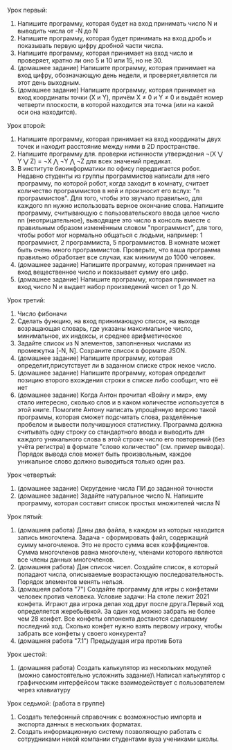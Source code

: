 Урок первый:
  1. Напишите программу, которая будет на вход принимать число N и выводить числа от -N до N
  2. Напишите программу, которая будет принимать на вход дробь и показывать первую цифру дробной части числа.
  3. Напишите программу, которая принимает на вход число и проверяет, кратно ли оно 5 и 10 или 15, но не 30.
  4. (домашнее задание) Напишите программу, которая принимает на вход цифру, обозначающую день недели, и проверяет,является ли этот день выходным.
  5. (домашнее задание) Напишите программу, которая принимает на вход координаты точки (X и Y), причём X ≠ 0 и Y ≠ 0 и выдаёт номер четверти плоскости,
      в которой находится эта точка (или на какой оси она находится).
     
Урок второй:
  1. Напишите программу, которая принимает на вход координаты двух точек и находит расстояние между ними в 2D пространстве.
  2. Напишите программу для. проверки истинности утверждения ¬(X ⋁ Y ⋁ Z) = ¬X ⋀ ¬Y ⋀ ¬Z для всех значений предикат.
  3. В институте биоинформатики по офису передвигается робот. Недавно студенты из группы программистов написали для него программу,
     по которой робот, когда заходит в комнату, считает количество программистов в ней и произносит его вслух: "n программистов".
     Для того, чтобы это звучало правильно, для каждого nn нужно использовать верное окончание слова. Напишите программу, считывающую 
     с пользовательского ввода целое число nn (неотрицательное), выводящее это число в консоль вместе с правильным образом изменённым 
     словом "программист", для того, чтобы робот мог нормально общаться с людьми, например: 1 программист, 2 программиста, 5 программистов.
     В комнате может быть очень много программистов. Проверьте, что ваша программа правильно обработает все случаи, как минимум до 1000 человек.
  4. (домашнее задание) Напишите программу, которая принимает на вход вещественное число и показывает сумму его цифр.
  5. (домашнее задание) Напишите программу, которая принимает на вход число N и выдает набор произведений чисел от 1 до N.
  
 Урок третий:
  1. Число фибоначи
  2. Сделать функцию, на вход принимающую список, на выходе возращающая словарь, где указаны максимальное число, минимальное, их индексы,
     и среднее арифметическое
  4. Задайте список из N элементов, заполненных числами из промежутка [-N, N]. Сохраните список в формате JSON.
  5. (домашнее задание) Напишите программу, которая определит,присутствует ли в заданном списке строк некое число.
  6. (домашнее задание) Напишите программу, которая определит позицию второго вхождения строки в списке либо сообщит, что её нет
  7. (домашнее задание) Когда Антон прочитал «Войну и мир», ему стало интересно, сколько слов и в каком количестве используется в этой книге.
      Помогите Антону написать упрощённую версию такой программы, которая сможет подсчитать слова, разделённые пробелом и вывести получившуюся статистику.
      Программа должна считывать одну строку со стандартного ввода и выводить для каждого уникального слова в этой строке число его 
      повторений (без учёта регистра) в формате "слово количество" (см. пример вывода). Порядок вывода слов может быть произвольным, каждое 
      уникальное слово должно выводиться только один раз.
       
Урок четвертый:
 1. (домашнее задание) Округдение числа ПИ до заданной точности
 2. (домашнее задание) Задайте натуральное число N. Напишите программу, которая составит список простых множителей числа N

Урок пятый:
 1. (домашняя работа) Даны два файла, в каждом из которых находится запись многочлена. Задача - сформировать файл, содержащий сумму многочленов. 
    Это не просто сумма всех коэффициентов. Сумма многочленов равна многочлену, членами которого являются все члены данных многочленов.
 2. (домашняя работа)  Дан список чисел. Создайте список, в который попадают числа, описываемые возрастающую последовательность. 
    Порядок элементов менять нельзя.
 3. (домашеяя работа "7") Создайте программу для игры с конфетами человек против человека. Условие задачи: На столе лежит 2021 конфета.
    Играют два игрока делая ход друг после друга.Первый ход определяется жеребьёвкой. За один ход можно забрать не более чем 28 конфет. 
    Все конфеты оппонента достаются сделавшему последний ход. Сколько конфет нужно взять первому игроку, чтобы забрать все конфеты у своего конкурента?
 4. (домашняя работа "7.1") Предыдущая игра против Бота
 
Урок шестой:
 1. (домашняя работа) Создать калькулятор из нескольких модулей (можно самостоятельно усложнить задание)\ Написал калькулятор с графическим интерфейсом
    также взаимодействует с пользователем через клавиатуру

Урок седьмой: (работа в группе) 
 1. Создать телефонный справочник с возможностью импорта и экспорта данных в нескольких форматах.
 2. Создать информационную систему позволяющую работать с сотрудниками некой компании студентами вуза учениками школы.
